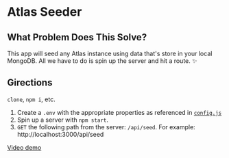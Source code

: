 # Atlas Seeder

## What Problem Does This Solve?

This app will seed any Atlas instance using data that's store in your local MongoDB. All we have to do is spin up the server and hit a route. ✨

## Girections

`clone`, `npm i`, etc.

1. Create a `.env` with the appropriate properties as referenced in [`config.js`](https://github.com/manavm1990/mongo-atlas-seeding-back/blob/master/app/config.js)
2. Spin up a server with `npm start`.
3. `GET` the following path from the server: `/api/seed`. For example: http://localhost:3000/api/seed

[Video demo](https://vimeo.com/607800899/72337ad8d5)
